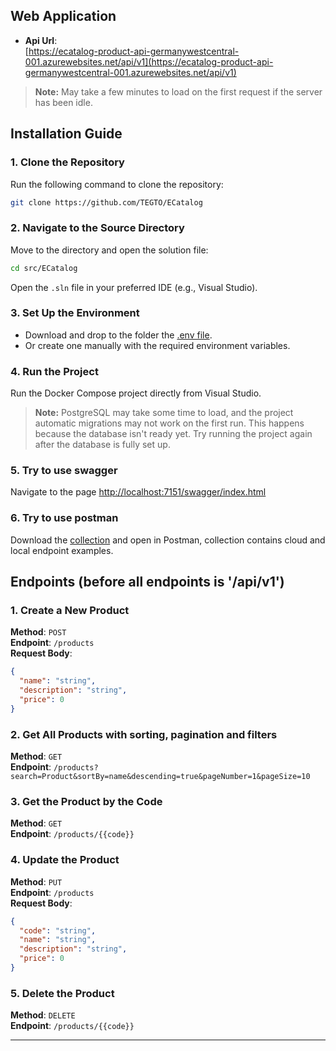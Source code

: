 ## Web Application

- **Api Url**:  
[https://ecatalog-product-api-germanywestcentral-001.azurewebsites.net/api/v1](https://ecatalog-product-api-germanywestcentral-001.azurewebsites.net/api/v1)
> **Note:** May take a few minutes to load on the first request if the server has been idle.

## Installation Guide

### 1. **Clone the Repository**
   Run the following command to clone the repository:
   ```bash
   git clone https://github.com/TEGTO/ECatalog
   ```

### 2. **Navigate to the Source Directory**
   Move to the directory and open the solution file:
   ```bash
   cd src/ECatalog
   ```
   Open the `.sln` file in your preferred IDE (e.g., Visual Studio).

### 3. **Set Up the Environment**
   - Download and drop to the folder the [.env file](https://drive.google.com/file/d/144dqbbahe3gf86wDv1jTKtK7jKLZ0ZbP/view?usp=drive_link).  
   - Or create one manually with the required environment variables.

### 4. **Run the Project**
   Run the Docker Compose project directly from Visual Studio.

> **Note:** PostgreSQL may take some time to load, and the project automatic migrations may not work on the first run. This happens because the database isn't ready yet. Try running the project again after the database is fully set up.
     
### 5. **Try to use swagger**
   Navigate to the page [http://localhost:7151/swagger/index.html](http://localhost:7151/swagger/index.html)

### 6. **Try to use postman**
Download the [collection](https://github.com/TEGTO/ECatalog/blob/main/postman/ECatalog%20Interaction.postman_collection.json) and open in Postman, collection contains cloud and local endpoint examples.

## Endpoints (before all endpoints is '/api/v1')

### 1. **Create a New Product**
   **Method**: `POST`  
   **Endpoint**: `/products`  
   **Request Body**:
   ```json
   {
     "name": "string",
     "description": "string",
     "price": 0
   }
   ```

### 2. **Get All Products with sorting, pagination and filters**
   **Method**: `GET`  
   **Endpoint**: `/products?search=Product&sortBy=name&descending=true&pageNumber=1&pageSize=10`  

### 3. **Get the Product by the Code**
   **Method**: `GET`  
   **Endpoint**: `/products/{{code}}`  

### 4. **Update the Product**
   **Method**: `PUT`  
   **Endpoint**: `/products`  
   **Request Body**:
   ```json
   {
     "code": "string",
     "name": "string",
     "description": "string",
     "price": 0
   }
   ```

### 5. **Delete the Product**
   **Method**: `DELETE`  
   **Endpoint**: `/products/{{code}}`
   
---
